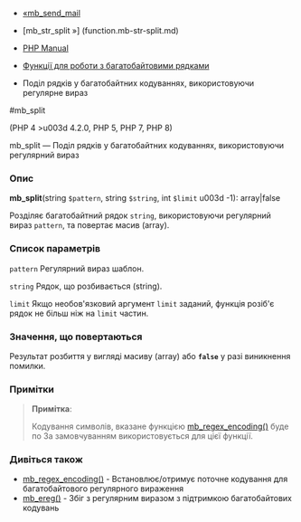 - [«mb_send_mail](function.mb-send-mail.md)
- [mb_str_split »] (function.mb-str-split.md)

- [PHP Manual](index.md)
- [Функції для роботи з багатобайтовими рядками](ref.mbstring.md)
- Поділ рядків у багатобайтних кодуваннях, використовуючи регулярне
вираз

#mb_split

(PHP 4 \>u003d 4.2.0, PHP 5, PHP 7, PHP 8)

mb_split — Поділ рядків у багатобайтних кодуваннях, використовуючи
регулярний вираз

### Опис

**mb_split**(string `$pattern`, string `$string`, int `$limit` u003d -1):
array\|false

Розділяє багатобайтний рядок `string`, використовуючи регулярний вираз
`pattern`, та повертає масив (array).

### Список параметрів

`pattern`
Регулярний вираз шаблон.

`string`
Рядок, що розбивається (string).

`limit`
Якщо необов'язковий аргумент `limit` заданий, функція розіб'є рядок не
більш ніж на `limit` частин.

### Значення, що повертаються

Результат розбиття у вигляді масиву (array) або **`false`** у разі
виникнення помилки.

### Примітки

> **Примітка**:
>
> Кодування символів, вказане функцією
> [mb_regex_encoding()](function.mb-regex-encoding.md) буде по
> За замовчуванням використовується для цієї функції.

### Дивіться також

- [mb_regex_encoding()](function.mb-regex-encoding.md) -
Встановлює/отримує поточне кодування для багатобайтового
регулярного вираження
- [mb_ereg()](function.mb-ereg.md) - Збіг з регулярним
виразом з підтримкою багатобайтових кодувань
